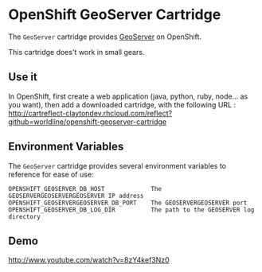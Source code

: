 # OpenShift GeoServer Cartridge

The `GeoServer` cartridge provides [GeoServer](http://www.GeoServer.com/) on OpenShift.

This cartridge does't work in small gears.

## Use it

In OpenShift, first create a web application (java, python, ruby, node... as you want), 
then add a downloaded cartridge, with the following URL : http://cartreflect-claytondev.rhcloud.com/reflect?github=worldline/openshift-geoserver-cartridge


## Environment Variables

The `GeoServer` cartridge provides several environment variables to reference for ease
of use:

    OPENSHIFT_GEOSERVER_DB_HOST     	 	The GEOSERVERGEOSERVERGEOSERVER IP address
    OPENSHIFT_GEOSERVERGEOSERVER_DB_PORT    The GEOSERVERGEOSERVER port
    OPENSHIFT_GEOSERVER_DB_LOG_DIR   		The path to the GEOSERVER log directory

## Demo

http://www.youtube.com/watch?v=8zY4kef3Nz0
